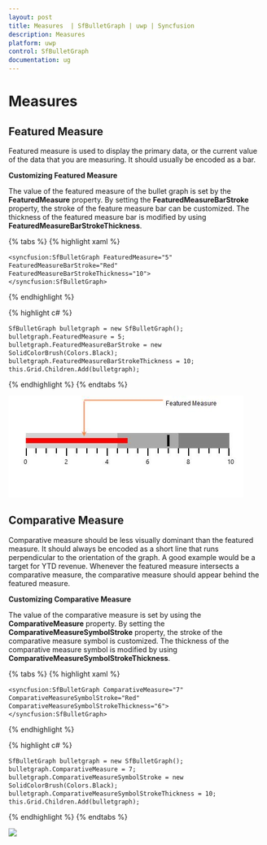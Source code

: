 ```yaml
---
layout: post
title: Measures  | SfBulletGraph | uwp | Syncfusion
description: Measures 
platform: uwp
control: SfBulletGraph
documentation: ug
---
```


# Measures

## Featured Measure

Featured measure is used to display the primary data, or the current value of the data that you are measuring. It should usually be encoded as a bar.

**Customizing Featured Measure**

The value of the featured measure of the bullet graph is set by the **FeaturedMeasure** property. By setting the **FeaturedMeasureBarStroke** property, the stroke of the feature measure bar can be customized. The thickness of the featured measure bar is modified by using **FeaturedMeasureBarStrokeThickness**. 

{% tabs %}
{% highlight xaml %}

    <syncfusion:SfBulletGraph FeaturedMeasure="5" FeaturedMeasureBarStroke="Red"
    FeaturedMeasureBarStrokeThickness="10">                             
    </syncfusion:SfBulletGraph>

{% endhighlight %}

{% highlight c# %}
 
    SfBulletGraph bulletgraph = new SfBulletGraph();
    bulletgraph.FeaturedMeasure = 5;
    bulletgraph.FeaturedMeasureBarStroke = new SolidColorBrush(Colors.Black);
    bulletgraph.FeaturedMeasureBarStrokeThickness = 10;
    this.Grid.Children.Add(bulletgraph);

{% endhighlight %}
{% endtabs %}

![](Measures_images/Measures_img1.jpeg)

## Comparative Measure

Comparative measure should be less visually dominant than the featured measure. It should always be encoded as a short line that runs perpendicular to the orientation of the graph. A good example would be a target for YTD revenue. Whenever the featured measure intersects a comparative measure, the comparative measure should appear behind the featured measure.

**Customizing Comparative Measure**

The value of the comparative measure is set by using the **ComparativeMeasure** property. By setting the **ComparativeMeasureSymbolStroke** property, the stroke of the comparative measure symbol is customized. The thickness of the comparative measure symbol is modified by using **ComparativeMeasureSymbolStrokeThickness**. 

{% tabs %}
{% highlight xaml %}

    <syncfusion:SfBulletGraph ComparativeMeasure="7"
    ComparativeMeasureSymbolStroke="Red"
    ComparativeMeasureSymbolStrokeThickness="6">
    </syncfusion:SfBulletGraph>

{% endhighlight %}

{% highlight c# %}

    SfBulletGraph bulletgraph = new SfBulletGraph();
    bulletgraph.ComparativeMeasure = 7;
    bulletgraph.ComparativeMeasureSymbolStroke = new SolidColorBrush(Colors.Black);
    bulletgraph.ComparativeMeasureSymbolStrokeThickness = 10;
    this.Grid.Children.Add(bulletgraph);

{% endhighlight %}
{% endtabs %}

![](Measures_images/Measures_img2.jpeg)
